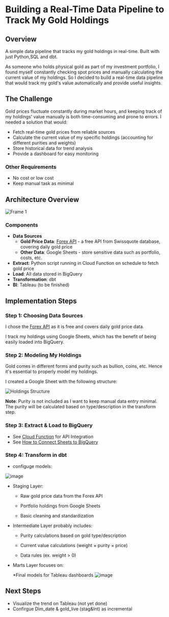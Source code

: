 # Building a Real-Time Data Pipeline to Track My Gold Holdings

## Overview

A simple data pipeline that tracks my gold holdings in real-time. Built with just Python,SQL and dbt.

As someone who holds physical gold as part of my investment portfolio, I found myself constantly checking spot prices and manually calculating the current value of my holdings. So I decided to build a real-time data pipeline that would track my gold's value automatically and provide useful insights.

## The Challenge

Gold prices fluctuate constantly during market hours, and keeping track of my holdings' value manually is both time-consuming and prone to errors. I needed a solution that would:

* Fetch real-time gold prices from reliable sources
* Calculate the current value of my specific holdings (accounting for different purities and weights)
* Store historical data for trend analysis
* Provide a dashboard for easy monitoring

### Other Requirements

* No cost or low cost
* Keep manual task as minimal

## Architecture Overview

![Frame 1](https://github.com/user-attachments/assets/536acab5-86a9-42fe-b745-f93a95783dda)

### Components

* **Data Sources**
  * **Gold Price Data**: [Forex API](https://forex-data-feed.swissquote.com/public-quotes/bboquotes/instrument/XAU/EUR) - a free API from Swissquote database, covering daily gold price
  * **Other Data**: Google Sheets - store sensitive data such as portfolio, costs, etc.
* **Extract**: Python script running in Cloud Function on schedule to fetch gold price
* **Load**: All data stored in BigQuery
* **Transformation**: dbt
* **BI**: Tableau (to be finished)

## Implementation Steps

### Step 1: Choosing Data Sources

I chose the [Forex API](https://forex-data-feed.swissquote.com/public-quotes/bboquotes/instrument/XAU/EUR) as it is free and covers daily gold price data.

I track my holdings using Google Sheets, which has the benefit of being easily loaded into BigQuery.

### Step 2: Modeling My Holdings

Gold comes in different forms and purity such as bullion, coins, etc. Hence it's essential to properly model my holdings.

I created a Google Sheet with the following structure:

![Holdings Structure](https://github.com/user-attachments/assets/be5b645b-a627-4879-875e-b202d397f089)

**Note**: Purity is not included as I want to keep manual data entry minimal. The purity will be calculated based on type/description in the transform step.

### Step 3: Extract & Load to BigQuery

* See [Cloud Function](https://github.com/plnh/dbt_project/tree/main/cloud_function) for API Integration
* See [How to Connect Sheets to BigQuery](https://support.google.com/docs/answer/9702507?hl=en)

### Step 4: Transform in dbt

* configuge models:

![image](https://github.com/user-attachments/assets/f0891404-fef9-4b5d-aa4b-2eceeed29177)

* Staging Layer:

  * Raw gold price data from the Forex API

  * Portfolio holdings from Google Sheets

  * Basic cleaning and standardization
 
* Intermediate Layer probably includes:

  * Purity calculations based on gold type/description

  * Current value calculations (weight × purity × price)

  * Data rules (ex. weight > 0)
  
* Marts Layer focuses on:

  *Final models for Tableau dashboards
![image](https://github.com/user-attachments/assets/99b2e0a6-237b-4681-ae01-d69b01d73ba6)

## Next Steps
* Visualize the trend on Tableau (not yet done)
* Confirgue Dim_date & gold_live (stag&Int) as incremental


